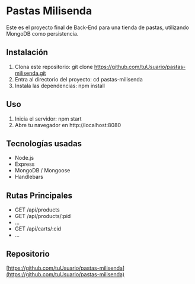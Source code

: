 # Pastas Milisenda

Este es el proyecto final de Back-End para una tienda de pastas, utilizando MongoDB como persistencia.

## Instalación

1. Clona este repositorio:
   git clone https://github.com/tuUsuario/pastas-milisenda.git
2. Entra al directorio del proyecto:
   cd pastas-milisenda
3. Instala las dependencias:
   npm install

## Uso

1. Inicia el servidor:
   npm start
2. Abre tu navegador en http://localhost:8080

## Tecnologías usadas

- Node.js
- Express
- MongoDB / Mongoose
- Handlebars

## Rutas Principales

- GET /api/products
- GET /api/products/:pid
- ...
- GET /api/carts/:cid
- ...

## Repositorio

[https://github.com/tuUsuario/pastas-milisenda](https://github.com/tuUsuario/pastas-milisenda)
